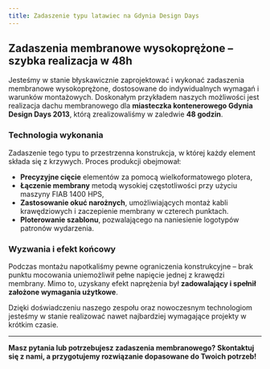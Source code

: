 ```yaml
---
title: Zadaszenie typu latawiec na Gdynia Design Days
---
```


## Zadaszenia membranowe wysokoprężone – szybka realizacja w 48h

Jesteśmy w stanie błyskawicznie zaprojektować i wykonać zadaszenia membranowe
wysokoprężone, dostosowane do indywidualnych wymagań i warunków montażowych.
Doskonałym przykładem naszych możliwości jest realizacja dachu membranowego dla
**miasteczka kontenerowego Gdynia Design Days 2013**, którą zrealizowaliśmy w
zaledwie **48 godzin**.

### Technologia wykonania

Zadaszenie tego typu to przestrzenna konstrukcja, w której każdy element składa
się z krzywych. Proces produkcji obejmował:

- **Precyzyjne cięcie** elementów za pomocą wielkoformatowego plotera,
- **Łączenie membrany** metodą wysokiej częstotliwości przy użyciu maszyny FIAB
  1400 HPS,
- **Zastosowanie okuć narożnych**, umożliwiających montaż kabli krawędziowych i
  zaczepienie membrany w czterech punktach.
- **Ploterowanie szablonu**, pozwalającego na naniesienie logotypów patronów
  wydarzenia.

### Wyzwania i efekt końcowy

Podczas montażu napotkaliśmy pewne ograniczenia konstrukcyjne – brak punktu
mocowania uniemożliwił pełne napięcie jednej z krawędzi membrany. Mimo to,
uzyskany efekt naprężenia był **zadowalający i spełnił założone wymagania
użytkowe**.

Dzięki doświadczeniu naszego zespołu oraz nowoczesnym technologiom jesteśmy w
stanie realizować nawet najbardziej wymagające projekty w krótkim czasie.

---

**Masz pytania lub potrzebujesz zadaszenia membranowego? Skontaktuj się z nami,
a przygotujemy rozwiązanie dopasowane do Twoich potrzeb!**
